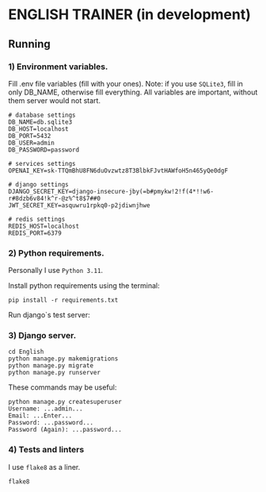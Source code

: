 # ENGLISH TRAINER (in development)

## Running

### 1) Environment variables.
Fill .env file variables (fill with your ones).
Note: if you use `SQLite3`, fill in only DB_NAME, otherwise fill everything.
All variables are important,  without them server would not start.
```text
# database settings
DB_NAME=db.sqlite3
DB_HOST=localhost
DB_PORT=5432
DB_USER=admin
DB_PASSWORD=password

# services settings
OPENAI_KEY=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

# django settings
DJANGO_SECRET_KEY=django-insecure-jby(=b#pmykw!2!f(4*!!w6-r#8dzb6v84!k^r-@z%^t8$7##0
JWT_SECRET_KEY=asquwru1rpkq0-p2jdiwnjhwe

# redis settings
REDIS_HOST=localhost
REDIS_PORT=6379
```

### 2) Python requirements.
Personally I use `Python 3.11`.

Install python requirements using the terminal:

```commandline
pip install -r requirements.txt
```

Run django`s test server:

### 3) Django server.

```commandline
cd English
python manage.py makemigrations
python manage.py migrate
python manage.py runserver
```

These commands may be useful:
```commandline
python manage.py createsuperuser
Username: ...admin...
Email: ...Enter...
Password: ...password...
Password (Again): ...password...
```

### 4) Tests and linters
I use `flake8` as a liner.
```commandline
flake8
```
